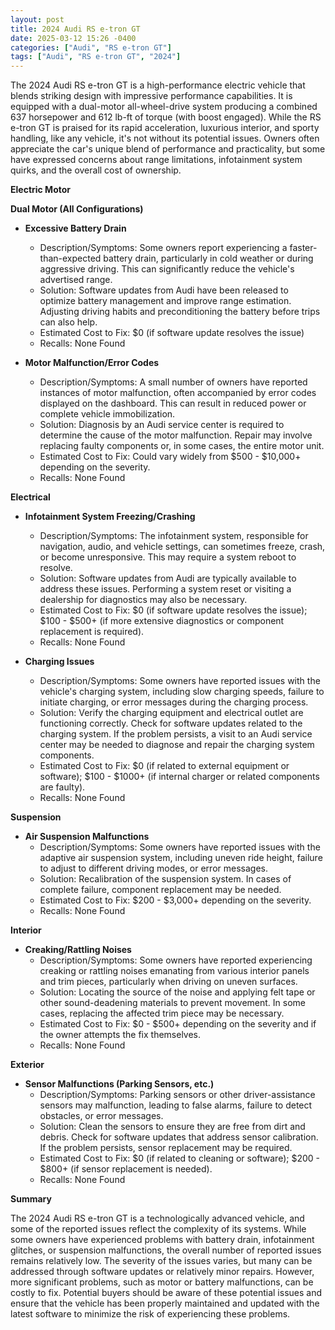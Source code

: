 ```yaml
---
layout: post
title: 2024 Audi RS e-tron GT
date: 2025-03-12 15:26 -0400
categories: ["Audi", "RS e-tron GT"]
tags: ["Audi", "RS e-tron GT", "2024"]
---
```

The 2024 Audi RS e-tron GT is a high-performance electric vehicle that blends striking design with impressive performance capabilities. It is equipped with a dual-motor all-wheel-drive system producing a combined 637 horsepower and 612 lb-ft of torque (with boost engaged). While the RS e-tron GT is praised for its rapid acceleration, luxurious interior, and sporty handling, like any vehicle, it's not without its potential issues. Owners often appreciate the car's unique blend of performance and practicality, but some have expressed concerns about range limitations, infotainment system quirks, and the overall cost of ownership.

**Electric Motor**

**Dual Motor (All Configurations)**

* **Excessive Battery Drain**
    * Description/Symptoms: Some owners report experiencing a faster-than-expected battery drain, particularly in cold weather or during aggressive driving. This can significantly reduce the vehicle's advertised range.
    * Solution: Software updates from Audi have been released to optimize battery management and improve range estimation. Adjusting driving habits and preconditioning the battery before trips can also help.
    * Estimated Cost to Fix: $0 (if software update resolves the issue)
    * Recalls: None Found

* **Motor Malfunction/Error Codes**
    * Description/Symptoms: A small number of owners have reported instances of motor malfunction, often accompanied by error codes displayed on the dashboard. This can result in reduced power or complete vehicle immobilization.
    * Solution: Diagnosis by an Audi service center is required to determine the cause of the motor malfunction. Repair may involve replacing faulty components or, in some cases, the entire motor unit.
    * Estimated Cost to Fix: Could vary widely from $500 - $10,000+ depending on the severity.
    * Recalls: None Found

**Electrical**

* **Infotainment System Freezing/Crashing**
    * Description/Symptoms: The infotainment system, responsible for navigation, audio, and vehicle settings, can sometimes freeze, crash, or become unresponsive. This may require a system reboot to resolve.
    * Solution: Software updates from Audi are typically available to address these issues. Performing a system reset or visiting a dealership for diagnostics may also be necessary.
    * Estimated Cost to Fix: $0 (if software update resolves the issue); $100 - $500+ (if more extensive diagnostics or component replacement is required).
    * Recalls: None Found

* **Charging Issues**
    * Description/Symptoms: Some owners have reported issues with the vehicle's charging system, including slow charging speeds, failure to initiate charging, or error messages during the charging process.
    * Solution: Verify the charging equipment and electrical outlet are functioning correctly. Check for software updates related to the charging system. If the problem persists, a visit to an Audi service center may be needed to diagnose and repair the charging system components.
    * Estimated Cost to Fix: $0 (if related to external equipment or software); $100 - $1000+ (if internal charger or related components are faulty).
    * Recalls: None Found

**Suspension**

* **Air Suspension Malfunctions**
    * Description/Symptoms: Some owners have reported issues with the adaptive air suspension system, including uneven ride height, failure to adjust to different driving modes, or error messages.
    * Solution: Recalibration of the suspension system. In cases of complete failure, component replacement may be needed.
    * Estimated Cost to Fix: $200 - $3,000+ depending on the severity.
    * Recalls: None Found

**Interior**

* **Creaking/Rattling Noises**
    * Description/Symptoms: Some owners have reported experiencing creaking or rattling noises emanating from various interior panels and trim pieces, particularly when driving on uneven surfaces.
    * Solution: Locating the source of the noise and applying felt tape or other sound-deadening materials to prevent movement. In some cases, replacing the affected trim piece may be necessary.
    * Estimated Cost to Fix: $0 - $500+ depending on the severity and if the owner attempts the fix themselves.
    * Recalls: None Found

**Exterior**

* **Sensor Malfunctions (Parking Sensors, etc.)**
    * Description/Symptoms: Parking sensors or other driver-assistance sensors may malfunction, leading to false alarms, failure to detect obstacles, or error messages.
    * Solution: Clean the sensors to ensure they are free from dirt and debris. Check for software updates that address sensor calibration. If the problem persists, sensor replacement may be required.
    * Estimated Cost to Fix: $0 (if related to cleaning or software); $200 - $800+ (if sensor replacement is needed).
    * Recalls: None Found

**Summary**

The 2024 Audi RS e-tron GT is a technologically advanced vehicle, and some of the reported issues reflect the complexity of its systems. While some owners have experienced problems with battery drain, infotainment glitches, or suspension malfunctions, the overall number of reported issues remains relatively low. The severity of the issues varies, but many can be addressed through software updates or relatively minor repairs. However, more significant problems, such as motor or battery malfunctions, can be costly to fix. Potential buyers should be aware of these potential issues and ensure that the vehicle has been properly maintained and updated with the latest software to minimize the risk of experiencing these problems.

